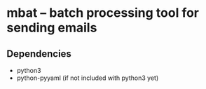 # mbat – batch processing tool for sending emails

## Dependencies

- python3
- python-pyyaml (if not included with python3 yet)
